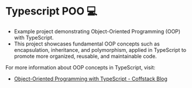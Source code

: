 # Typescript POO 💻

- Example project demonstrating Object-Oriented Programming (OOP) with TypeScript.
- This project showcases fundamental OOP concepts such as encapsulation, inheritance, and polymorphism, applied in TypeScript to promote more organized, reusable, and maintainable code.

For more information about OOP concepts in TypeScript, visit:

- [Object-Oriented Programming with TypeScript - Coffstack Blog](https://blog.coffstack.com.br/posts/poo-typescript/?_gl=1*1fcj6yi*_ga*MzI0NDgzMTU1LjE3NDQzMTY1OTA.*_ga_37GXT4VGQK*czE3NTE3MjMwNDQkbzExJGcxJHQxNzUxNzI1MTQ0JGo2MCRsMCRoMA..)
